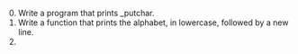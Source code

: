 0. Write a program that prints _putchar.
1. Write a function that prints the alphabet, in lowercase, followed by a new line.
2. 

